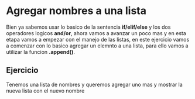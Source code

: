 # Agregar nombres a una lista

Bien ya sabemos usar lo basico de la sentencia **if/elif/else** y los dos operadores logicos **and/or**, ahora vamos a avanzar un poco mas y en
esta etapa vamos a empezar con el manejo de las listas, en este ejercicio vamos a comenzar con lo basico agregar un elemnto a una lista, para ello
vamos a utilizar la funcion **.append()**.

## Ejercicio

Tenemos una lista de nombres y queremos agregar uno mas y mostrar la nueva lista con el nuevo nombre
